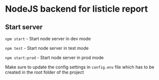 # NodeJS backend for listicle report

## Start server

`npm start` - Start node server in dev mode

`npm test` - Start node server in test mode

`npm start:prod` - Start node server in prod mode

Make sure to update the config settings in `config.env` file which has to be created in the root folder of the project
